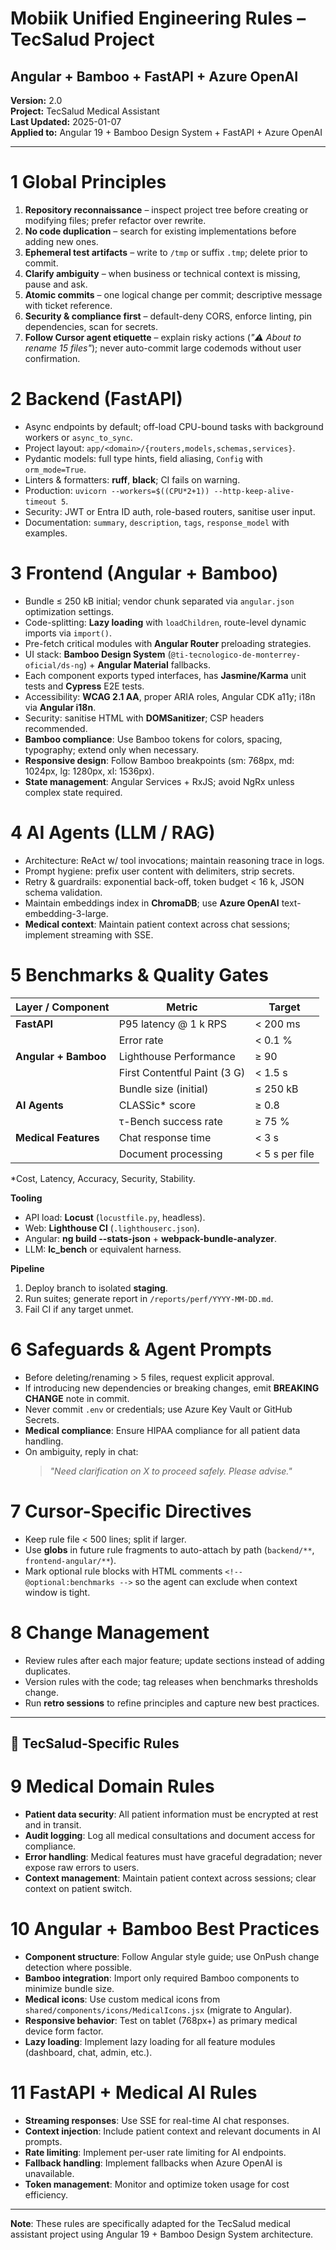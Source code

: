 # Mobiik Unified Engineering Rules – TecSalud Project
## Angular + Bamboo + FastAPI + Azure OpenAI

**Version:** 2.0  
**Project:** TecSalud Medical Assistant  
**Last Updated:** 2025-01-07  
**Applied to:** Angular 19 + Bamboo Design System + FastAPI + Azure OpenAI

---

# 1 Global Principles
1. **Repository reconnaissance** – inspect project tree before creating or modifying files; prefer refactor over rewrite.  
2. **No code duplication** – search for existing implementations before adding new ones.  
3. **Ephemeral test artifacts** – write to `/tmp` or suffix `.tmp`; delete prior to commit.  
4. **Clarify ambiguity** – when business or technical context is missing, pause and ask.  
5. **Atomic commits** – one logical change per commit; descriptive message with ticket reference.  
6. **Security & compliance first** – default-deny CORS, enforce linting, pin dependencies, scan for secrets.  
7. **Follow Cursor agent etiquette** – explain risky actions (_"⚠️ About to rename 15 files"_); never auto-commit large codemods without user confirmation.

# 2 Backend (FastAPI)
- Async endpoints by default; off-load CPU-bound tasks with background workers or `async_to_sync`.  
- Project layout: `app/<domain>/{routers,models,schemas,services}`.  
- Pydantic models: full type hints, field aliasing, `Config` with `orm_mode=True`.  
- Linters & formatters: **ruff**, **black**; CI fails on warning.  
- Production: `uvicorn --workers=$((CPU*2+1)) --http-keep-alive-timeout 5`.  
- Security: JWT or Entra ID auth, role-based routers, sanitise user input.  
- Documentation: `summary`, `description`, `tags`, `response_model` with examples.

# 3 Frontend (Angular + Bamboo)
- Bundle ≤ 250 kB initial; vendor chunk separated via `angular.json` optimization settings.  
- Code-splitting: **Lazy loading** with `loadChildren`, route-level dynamic imports via `import()`.  
- Pre-fetch critical modules with **Angular Router** preloading strategies.  
- UI stack: **Bamboo Design System** (`@ti-tecnologico-de-monterrey-oficial/ds-ng`) + **Angular Material** fallbacks.  
- Each component exports typed interfaces, has **Jasmine/Karma** unit tests and **Cypress** E2E tests.  
- Accessibility: **WCAG 2.1 AA**, proper ARIA roles, Angular CDK a11y; i18n via **Angular i18n**.  
- Security: sanitise HTML with **DOMSanitizer**; CSP headers recommended.  
- **Bamboo compliance**: Use Bamboo tokens for colors, spacing, typography; extend only when necessary.  
- **Responsive design**: Follow Bamboo breakpoints (sm: 768px, md: 1024px, lg: 1280px, xl: 1536px).  
- **State management**: Angular Services + RxJS; avoid NgRx unless complex state required.

# 4 AI Agents (LLM / RAG)
- Architecture: ReAct w/ tool invocations; maintain reasoning trace in logs.  
- Prompt hygiene: prefix user content with delimiters, strip secrets.  
- Retry & guardrails: exponential back-off, token budget < 16 k, JSON schema validation.  
- Maintain embeddings index in **ChromaDB**; use **Azure OpenAI** text-embedding-3-large.  
- **Medical context**: Maintain patient context across chat sessions; implement streaming with SSE.

# 5 Benchmarks & Quality Gates
| Layer / Component | Metric | Target |
|-------------------|--------|--------|
| **FastAPI** | P95 latency @ 1 k RPS | < 200 ms |
| | Error rate | < 0.1 % |
| **Angular + Bamboo** | Lighthouse Performance | ≥ 90 |
| | First Contentful Paint (3 G) | < 1.5 s |
| | Bundle size (initial) | ≤ 250 kB |
| **AI Agents** | CLASSic* score | ≥ 0.8 |
| | τ-Bench success rate | ≥ 75 % |
| **Medical Features** | Chat response time | < 3 s |
| | Document processing | < 5 s per file |

\*Cost, Latency, Accuracy, Security, Stability.

**Tooling**
- API load: **Locust** (`locustfile.py`, headless).  
- Web: **Lighthouse CI** (`.lighthouserc.json`).  
- Angular: **ng build --stats-json** + **webpack-bundle-analyzer**.  
- LLM: **lc_bench** or equivalent harness.

**Pipeline**
1. Deploy branch to isolated **staging**.  
2. Run suites; generate report in `/reports/perf/YYYY-MM-DD.md`.  
3. Fail CI if any target unmet.

# 6 Safeguards & Agent Prompts
- Before deleting/renaming > 5 files, request explicit approval.  
- If introducing new dependencies or breaking changes, emit **BREAKING CHANGE** note in commit.  
- Never commit `.env` or credentials; use Azure Key Vault or GitHub Secrets.  
- **Medical compliance**: Ensure HIPAA compliance for all patient data handling.  
- On ambiguity, reply in chat:  
  > _"Need clarification on X to proceed safely. Please advise."_

# 7 Cursor-Specific Directives
- Keep rule file < 500 lines; split if larger.  
- Use **globs** in future rule fragments to auto-attach by path (`backend/**`, `frontend-angular/**`).  
- Mark optional rule blocks with HTML comments `<!-- @optional:benchmarks -->` so the agent can exclude when context window is tight.

# 8 Change Management
- Review rules after each major feature; update sections instead of adding duplicates.  
- Version rules with the code; tag releases when benchmarks thresholds change.  
- Run **retro sessions** to refine principles and capture new best practices.

---

## 🏥 TecSalud-Specific Rules

# 9 Medical Domain Rules
- **Patient data security**: All patient information must be encrypted at rest and in transit.  
- **Audit logging**: Log all medical consultations and document access for compliance.  
- **Error handling**: Medical features must have graceful degradation; never expose raw errors to users.  
- **Context management**: Maintain patient context across sessions; clear context on patient switch.

# 10 Angular + Bamboo Best Practices
- **Component structure**: Follow Angular style guide; use OnPush change detection where possible.  
- **Bamboo integration**: Import only required Bamboo components to minimize bundle size.  
- **Medical icons**: Use custom medical icons from `shared/components/icons/MedicalIcons.jsx` (migrate to Angular).  
- **Responsive behavior**: Test on tablet (768px+) as primary medical device form factor.  
- **Lazy loading**: Implement lazy loading for all feature modules (dashboard, chat, admin, etc.).

# 11 FastAPI + Medical AI Rules
- **Streaming responses**: Use SSE for real-time AI chat responses.  
- **Context injection**: Include patient context and relevant documents in AI prompts.  
- **Rate limiting**: Implement per-user rate limiting for AI endpoints.  
- **Fallback handling**: Implement fallbacks when Azure OpenAI is unavailable.  
- **Token management**: Monitor and optimize token usage for cost efficiency.

---

**Note**: These rules are specifically adapted for the TecSalud medical assistant project using Angular 19 + Bamboo Design System architecture. 